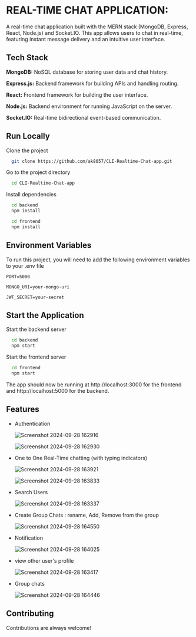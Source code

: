 
# REAL-TIME CHAT APPLICATION:

A real-time chat application built with the MERN stack (MongoDB, Express, React, Node.js) and Socket.IO. This app allows users to chat in real-time, featuring instant message delivery and an intuitive user interface.




## Tech Stack

**MongoDB:** NoSQL database for storing user data and chat history.


**Express.js:** Backend framework for building APIs and handling routing.


**React:** Frontend framework for building the user interface.


**Node.js:** Backend environment for running JavaScript on the server.


**Socket.IO:** Real-time bidirectional event-based communication.

## Run Locally

Clone the project

```bash
  git clone https://github.com/ak8057/CLI-Realtime-Chat-app.git
```

Go to the project directory

```bash
  cd CLI-Realtime-Chat-app
```

Install dependencies


```bash
  cd backend
  npm install
```
```bash
  cd frontend
  npm install
```




## Environment Variables

To run this project, you will need to add the following environment variables to your .env file

`PORT=5000`

`MONGO_URI=your-mongo-uri`

`JWT_SECRET=your-secret`



## Start the Application

Start the backend server
```bash
  cd backend
  npm start
```

Start the frontend server

```bash
  cd frontend
  npm start
```

The app should now be running at http://localhost:3000 for the frontend and http://localhost:5000 for the backend.
## Features

- Authentication
  
  ![Screenshot 2024-09-28 162916](https://github.com/user-attachments/assets/9037de8d-1031-4edf-b1a6-9831e0547458)


  ![Screenshot 2024-09-28 162930](https://github.com/user-attachments/assets/f2a1184b-6514-4b9d-b6d4-26f750efcd7f)


- One to One Real-Time chatting (with typing indicators)

  
  ![Screenshot 2024-09-28 163921](https://github.com/user-attachments/assets/159aa779-c1e8-4ce2-89a1-2542ebd083ab)

  ![Screenshot 2024-09-28 163833](https://github.com/user-attachments/assets/f9ee0dc6-016f-4f19-8b5a-db16dbd23530)

  
- Search Users

  
  ![Screenshot 2024-09-28 163337](https://github.com/user-attachments/assets/d11e531d-dc19-49ae-86a2-0ff8a94dc03e)

  
- Create Group Chats : rename, Add, Remove from the group

  
  ![Screenshot 2024-09-28 164550](https://github.com/user-attachments/assets/5bc4807e-8e5e-41f8-b0fc-a139b0605c54)

  
- Notification

  ![Screenshot 2024-09-28 164025](https://github.com/user-attachments/assets/45f39b83-f089-4012-8f61-036b3efbee4e)

 
- view other user's profile

  
  ![Screenshot 2024-09-28 163417](https://github.com/user-attachments/assets/894c34b7-cd1e-4d27-b87a-f44511125d49)

  
- Group chats

  
  ![Screenshot 2024-09-28 164446](https://github.com/user-attachments/assets/3a0cbb96-5f79-43a0-84ee-4784ccac80a6)


## Contributing

Contributions are always welcome!







